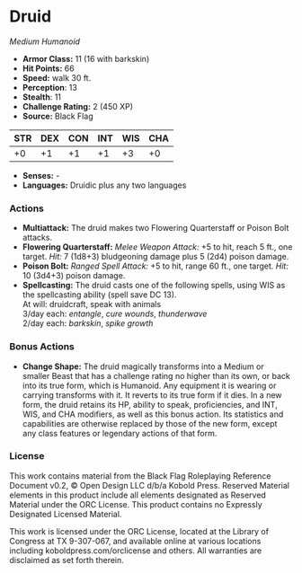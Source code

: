 # Druid

*Medium* *Humanoid*

- **Armor Class:** 11 (16 with barkskin)
- **Hit Points:** 66 
- **Speed:** walk 30 ft.
- **Perception**: 13
- **Stealth**: 11
- **Challenge Rating:** 2 (450 XP)
- **Source:** Black Flag

| STR | DEX | CON | INT | WIS | CHA |
| --- | --- | --- | --- | --- | --- |
| +0 | +1 | +1 | +1 | +3 | +0 |

- **Senses:** -
- **Languages:** Druidic plus any two languages

### Actions

- **Multiattack:** The druid makes two Flowering Quarterstaff or Poison Bolt attacks.
- **Flowering Quarterstaff:** _Melee Weapon Attack:_ +5 to hit, reach 5 ft., one target. _Hit:_ 7 (1d8+3) bludgeoning damage plus 5 (2d4) poison damage.
- **Poison Bolt:** _Ranged Spell Attack:_ +5 to hit, range 60 ft., one target. _Hit:_ 10 (3d4+3) poison damage.
- **Spellcasting:** The druid casts one of the following spells, using WIS as the spellcasting ability (spell save DC 13).<br>At will: druidcraft, speak with animals<br>3/day each: _entangle_, _cure wounds_, _thunderwave_<br>2/day each: _barkskin_, _spike growth_

### Bonus Actions

- **Change Shape:** The druid magically transforms into a Medium or smaller Beast that has a challenge rating no higher than its own, or back into its true form, which is Humanoid. Any equipment it is wearing or carrying transforms with it. It reverts to its true form if it dies. In a new form, the druid retains its HP, ability to speak, proficiencies, and INT, WIS, and CHA modifiers, as well as this bonus action. Its statistics and capabilities are otherwise replaced by those of the new form, except any class features or legendary actions of that form.


### License

This work contains material from the Black Flag Roleplaying Reference Document v0.2, © Open Design LLC d/b/a Kobold Press. Reserved Material elements in this product include all elements designated as Reserved Material under the ORC License. This product contains no Expressly Designated Licensed Material.

This work is licensed under the ORC License, located at the Library of Congress at TX 9-307-067, and available online at various locations including koboldpress.com/orclicense and others. All warranties are disclaimed as set forth therein.
